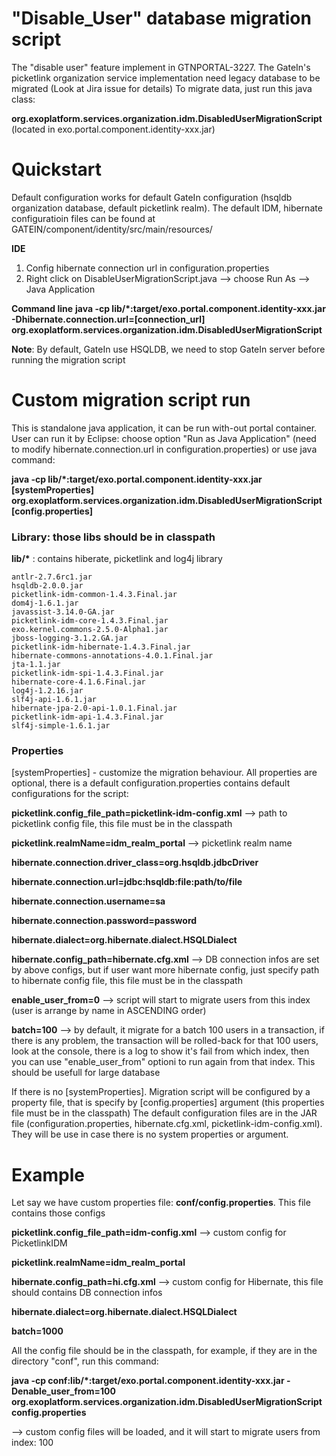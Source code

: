 # "Disable_User" database migration script

The "disable user" feature implement in GTNPORTAL-3227. The GateIn's picketlink organization service implementation need legacy database to be migrated (Look at Jira issue for details)
To migrate data, just run this java class:

__org.exoplatform.services.organization.idm.DisabledUserMigrationScript__ (located in exo.portal.component.identity-xxx.jar)

# Quickstart 
Default configuration works for default GateIn configuration (hsqldb organization database, default picketlink realm). The default IDM, hibernate configuratioin files can be found at GATEIN/component/identity/src/main/resources/

__IDE__
1. Config hibernate connection url in configuration.properties
2. Right click on DisableUserMigrationScript.java --> choose Run As --> Java Application

__Command line__
__java -cp lib/*:target/exo.portal.component.identity-xxx.jar -Dhibernate.connection.url=[connection\_url] org.exoplatform.services.organization.idm.DisabledUserMigrationScript__

__Note__: 
By default, GateIn use HSQLDB, we need to stop GateIn server before running the migration script

# Custom migration script run

This is standalone java application, it can be run with-out portal container. User can run it by Eclipse: choose option "Run as Java Application" (need to modify hibernate.connection.url in configuration.properties) or use java command:

__java -cp lib/*:target/exo.portal.component.identity-xxx.jar [systemProperties] org.exoplatform.services.organization.idm.DisabledUserMigrationScript [config.properties]__

### Library: those libs should be in classpath

__lib/*__  : contains hiberate, picketlink and log4j library

	antlr-2.7.6rc1.jar 
	hsqldb-2.0.0.jar 
	picketlink-idm-common-1.4.3.Final.jar 
	dom4j-1.6.1.jar 
	javassist-3.14.0-GA.jar 
	picketlink-idm-core-1.4.3.Final.jar 
	exo.kernel.commons-2.5.0-Alpha1.jar 
	jboss-logging-3.1.2.GA.jar 
	picketlink-idm-hibernate-1.4.3.Final.jar 
	hibernate-commons-annotations-4.0.1.Final.jar 
	jta-1.1.jar 
	picketlink-idm-spi-1.4.3.Final.jar 
	hibernate-core-4.1.6.Final.jar 
	log4j-1.2.16.jar 
	slf4j-api-1.6.1.jar 
	hibernate-jpa-2.0-api-1.0.1.Final.jar 
	picketlink-idm-api-1.4.3.Final.jar 
	slf4j-simple-1.6.1.jar 

### Properties

[systemProperties] - customize the migration behaviour. All properties are optional, there is a default configuration.properties contains default configurations for the script:

__picketlink.config\_file\_path=picketlink-idm-config.xml__                   --> path to picketlink config file, this file must be in the classpath

__picketlink.realmName=idm\_realm\_portal__		                --> picketlink realm name

__hibernate.connection.driver\_class=org.hsqldb.jdbcDriver__

__hibernate.connection.url=jdbc:hsqldb:file:path/to/file__

__hibernate.connection.username=sa__

__hibernate.connection.password=password__

__hibernate.dialect=org.hibernate.dialect.HSQLDialect__

__hibernate.config\_path=hibernate.cfg.xml__		                --> DB connection infos are set by above configs, but if user want more hibernate config, just specify path to hibernate config file, this file must be in the classpath

__enable\_user\_from=0__						                --> script will start to migrate users from this index (user is arrange by name in ASCENDING order)

__batch=100__								        --> by default, it migrate for a batch 100 users in a transaction, if there is any problem, the transaction will be rolled-back for that 100 users, look at the console, there is a log to show it's fail from which index, then you can use "enable\_user\_from" optioni to run again from that index. This should be usefull for large database

If there is no [systemProperties]. Migration script will be configured by a property file, that is specify by [config.properties] argument (this properties file must be in the classpath)
The default configuration files are in the JAR file (configuration.properties, hibernate.cfg.xml, picketlink-idm-config.xml). They will be use in case there is no system properties or argument.

# Example

Let say we have custom properties file: __conf/config.properties__. This file contains those configs

__picketlink.config\_file\_path=idm-config.xml__    --> custom config for PicketlinkIDM

__picketlink.realmName=idm\_realm\_portal__

__hibernate.config\_path=hi.cfg.xml__		      --> custom config for Hibernate, this file should contains DB connection infos

__hibernate.dialect=org.hibernate.dialect.HSQLDialect__

__batch=1000__

All the config file should be in the classpath, for example, if they are in the directory "conf", run this command:

__java -cp conf:lib/*:target/exo.portal.component.identity-xxx.jar -Denable\_user\_from=100 org.exoplatform.services.organization.idm.DisabledUserMigrationScript config.properties__

--> custom config files will be loaded, and it will start to migrate users from index: 100
